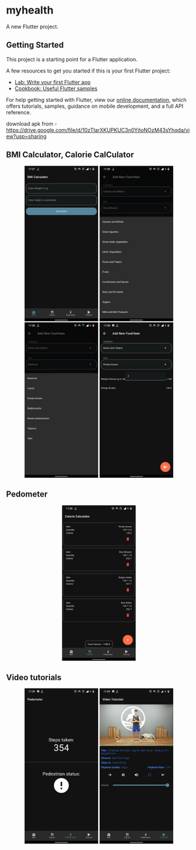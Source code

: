 # myhealth

A new Flutter project.

## Getting Started

This project is a starting point for a Flutter application.

A few resources to get you started if this is your first Flutter project:

- [Lab: Write your first Flutter app](https://flutter.dev/docs/get-started/codelab)
- [Cookbook: Useful Flutter samples](https://flutter.dev/docs/cookbook)

For help getting started with Flutter, view our
[online documentation](https://flutter.dev/docs), which offers tutorials,
samples, guidance on mobile development, and a full API reference.

download apk from - https://drive.google.com/file/d/10zTIarXKUPKUC3n0YjtoNOzM43sYhqda/view?usp=sharing

## BMI Calculator, Calorie CalCulator

<p align="center">
  <img src="https://github.com/tomkmangattu/myhealth/blob/master/assets/ss1.png" width="200" title="screenshot1">
  <img src="https://github.com/tomkmangattu/myhealth/blob/master/assets/ss2.png" width="200" alt="screenshot2">
  <img src="https://github.com/tomkmangattu/myhealth/blob/master/assets/ss3.png" width="200" alt="screenshot3">
  <img src="https://github.com/tomkmangattu/myhealth/blob/master/assets/ss4.png" width="200" title="screenshot4">
</p>

## Pedometer

<p align="center">
  <img src="https://github.com/tomkmangattu/myhealth/blob/master/assets/ss5.png" width="200" alt="screenshot5">
</p>

## Video tutorials

<p align="center">
  <img src="https://github.com/tomkmangattu/myhealth/blob/master/assets/ss6.png" width="200" alt="screenshot6">
  <img src="https://github.com/tomkmangattu/myhealth/blob/master/assets/ss7.png" width="200" title="screenshot4">
</p>
